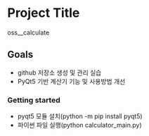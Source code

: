 # Project Title

oss__calculate

## Goals

* github 저장소 생성 및 관리 실습
* PyQt5 기반 계산기 기능 및 사용방법 개선

### Getting started

* pyqt5 모듈 설치(python -m pip install pyqt5)
* 파이썬 파일 실행(python calculator_main.py)
